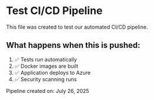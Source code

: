 # Test CI/CD Pipeline

This file was created to test our automated CI/CD pipeline.

## What happens when this is pushed:
1. ✅ Tests run automatically
2. ✅ Docker images are built
3. ✅ Application deploys to Azure
4. ✅ Security scanning runs

Pipeline created on: July 26, 2025
